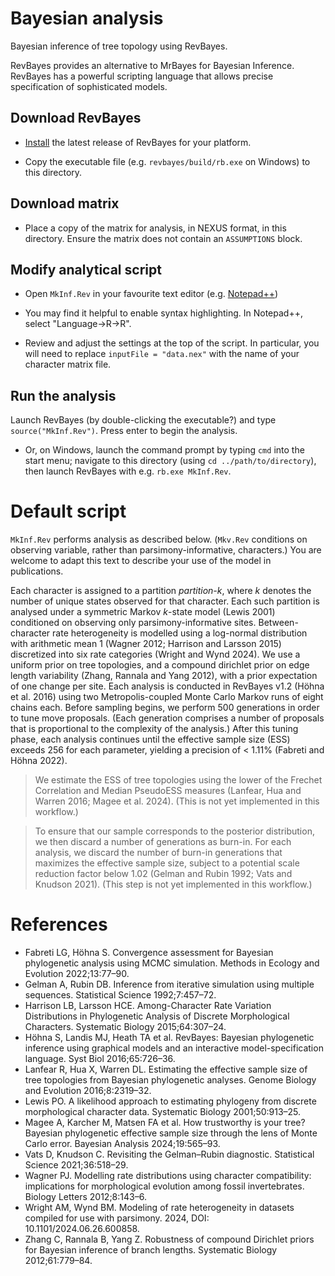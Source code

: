 # Bayesian analysis

Bayesian inference of tree topology using RevBayes.

RevBayes provides an alternative to MrBayes for Bayesian Inference.
RevBayes has a powerful scripting language that allows precise specification of
sophisticated models.


## Download RevBayes

- [Install](https://revbayes.github.io/download) the latest release of RevBayes for your platform.

- Copy the executable file (e.g. `revbayes/build/rb.exe` on Windows) to this directory.

## Download matrix

- Place a copy of the matrix for analysis, in NEXUS format, in this directory.
  Ensure the matrix does not contain an `ASSUMPTIONS` block.


## Modify analytical script

- Open `MkInf.Rev` in your favourite text editor (e.g.
[Notepad++](https://notepad-plus-plus.org/downloads/))

- You may find it helpful to enable syntax highlighting.  In Notepad++, 
  select "Language→R→R".
  
- Review and adjust the settings at the top of the script.  In particular, you
  will need to replace `inputFile = "data.nex"` with the name of your character matrix file.


## Run the analysis

Launch RevBayes (by double-clicking the executable?) and type
`source("MkInf.Rev")`.  Press enter to begin the analysis.

- Or, on Windows, launch the command prompt by typing `cmd` into the start menu; navigate to this directory
  (using `cd ../path/to/directory`), then launch RevBayes with e.g. `rb.exe MkInf.Rev`.


# Default script

`MkInf.Rev` performs analysis as described below.
(`Mkv.Rev` conditions on observing variable, rather than parsimony-informative, characters.)
You are welcome to adapt this text to describe your use of the model in publications.

Each character is assigned to a partition _partition-k_, where
_k_ denotes the number of unique states observed for that character.
Each such partition is analysed under a symmetric Markov _k_-state model
(Lewis 2001) conditioned on observing only parsimony-informative sites.
Between-character rate heterogeneity is modelled using a log-normal distribution
with arithmetic mean 1 (Wagner 2012; Harrison and Larsson 2015) discretized into
six rate categories (Wright and Wynd 2024).
We use a uniform prior on tree topologies, and a compound dirichlet prior on
edge length variability (Zhang, Rannala and Yang 2012), with a prior
expectation of one change per site.
Each analysis is conducted in RevBayes v1.2 (Höhna et al. 2016) using two
Metropolis-coupled Monte Carlo Markov runs of eight chains each.
Before sampling begins, we perform 500 generations in order to tune move
proposals.
(Each generation comprises a number of proposals that is proportional to the
complexity of the analysis.)
After this tuning phase, each analysis continues until the effective sample size
(ESS) exceeds 256 for each parameter, yielding a precision of < 1.11%
(Fabreti and Höhna 2022).

> We estimate the ESS of tree topologies using the lower of
> the Frechet Correlation and Median PseudoESS measures
> (Lanfear, Hua and Warren 2016; Magee et al. 2024).
> (This is not yet implemented in this workflow.)

> To ensure that our sample corresponds to the posterior distribution, we then
> discard a number of generations as burn-in.
> For each analysis, we discard the number of burn-in generations that maximizes
> the effective sample size, subject to a potential scale reduction factor below
> 1.02 (Gelman and Rubin 1992; Vats and Knudson 2021).
> (This step is not yet implemented in this workflow.)


# References

* Fabreti LG, Höhna S. Convergence assessment for Bayesian phylogenetic analysis using MCMC simulation. Methods in Ecology and Evolution 2022;13:77–90.
* Gelman A, Rubin DB. Inference from iterative simulation using multiple sequences. Statistical Science 1992;7:457–72.
* Harrison LB, Larsson HCE. Among-Character Rate Variation Distributions in Phylogenetic Analysis of Discrete Morphological Characters. Systematic Biology 2015;64:307–24.
* Höhna S, Landis MJ, Heath TA et al. RevBayes: Bayesian phylogenetic inference using graphical models and an interactive model-specification language. Syst Biol 2016;65:726–36.
* Lanfear R, Hua X, Warren DL. Estimating the effective sample size of tree topologies from Bayesian phylogenetic analyses. Genome Biology and Evolution 2016;8:2319–32.
* Lewis PO. A likelihood approach to estimating phylogeny from discrete morphological character data. Systematic Biology 2001;50:913–25.
* Magee A, Karcher M, Matsen FA et al. How trustworthy is your tree? Bayesian phylogenetic effective sample size through the lens of Monte Carlo error. Bayesian Analysis 2024;19:565–93.
* Vats D, Knudson C. Revisiting the Gelman–Rubin diagnostic. Statistical Science 2021;36:518–29.
* Wagner PJ. Modelling rate distributions using character compatibility: implications for morphological evolution among fossil invertebrates. Biology Letters 2012;8:143–6.
* Wright AM, Wynd BM. Modeling of rate heterogeneity in datasets compiled for use with parsimony. 2024, DOI: 10.1101/2024.06.26.600858.
* Zhang C, Rannala B, Yang Z. Robustness of compound Dirichlet priors for Bayesian inference of branch lengths. Systematic Biology 2012;61:779–84.
